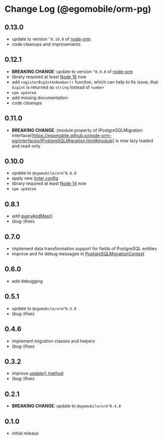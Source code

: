 # Change Log (@egomobile/orm-pg)

## 0.13.0

- update to version `^0.10.0` of [node-orm](https://github.com/egomobile/node-orm)
- code cleanups and improvements

## 0.12.1

- **BREAKING CHANGE**: update to version `^0.9.0` of [node-orm](https://github.com/egomobile/node-orm)
- library required at least [Node 16](https://nodejs.org/en/blog/release/v16.0.0/) now
- add `registerBigIntAsNumber()` function, which can help to fix issue, that `bigint` is returned as `string` instead of `number`
- `npm update`s
- add missing documentation
- code cleanups

## 0.11.0

- **BREAKING CHANGE**: (module property of IPostgreSQLMigration interface)[https://egomobile.github.io/node-orm-pg/interfaces/IPostgreSQLMigration.html#module] is now lazy loaded and read-only

## 0.10.0

- update to `@egomobile/orm^0.8.0`
- apply new [linter config](https://github.com/egomobile/eslint-config-ego)
- library required at least [Node 14](https://nodejs.org/en/blog/release/v14.0.0/) now
- `npm update`s

## 0.8.1

- add [queryAndMap()](https://egomobile.github.io/node-orm-pg/classes/PostgreSQLDataAdapter.html#queryAndMap)
- (bug-)fixes

## 0.7.0

- implement data transformation support for fields of PostgreSQL entities
- improve and fix debug messages in [PostgreSQLMigrationContext](https://egomobile.github.io/node-orm-pg/classes/PostgreSQLMigrationContext.html)

## 0.6.0

- add debugging

## 0.5.1

- update to `@egomobile/orm^0.5.0`
- (bug-)fixes

## 0.4.6

- implement migration classes and helpers
- (bug-)fixes

## 0.3.2

- improve [update() method](https://egomobile.github.io/node-orm-pg/classes/PostgreSQLDataAdapter.html#update)
- (bug-)fixes

## 0.2.1

- **BREAKING CHANGE**: update to `@egomobile/orm^0.4.0`

## 0.1.0

- initial release
